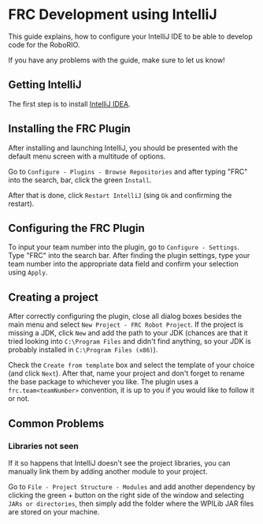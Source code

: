 # FRC Development using IntelliJ

This guide explains, how to configure your IntelliJ IDE to be able to develop code for the RoboRIO.

If you have any problems with the guide, make sure to let us know!

## Getting IntelliJ
The first step is to install [IntelliJ IDEA](https://www.jetbrains.com/idea/).

## Installing the FRC Plugin

After installing and launching IntelliJ, you should be presented with the default menu screen with a multitude of options.

Go to `Configure - Plugins - Browse Repositories` and after typing "FRC" into the search, bar, click the green `Install`.

After that is done, click `Restart IntelliJ` (sing `Ok` and confirming the restart).

## Configuring the FRC Plugin

To input your team number into the plugin, go to `Configure - Settings`. Type "FRC" into the search bar. After finding the plugin settings, type your team number into the appropriate data field and confirm your selection using `Apply`.


## Creating a project

After correctly configuring the plugin, close all dialog boxes besides the main menu and select `New Project - FRC Robot Project`. If the project is missing a JDK, click `New` and add the path to your JDK (chances are that it tried looking into `C:\Program Files` and didn't find anything, so your JDK is probably installed in `C:\Program Files (x86)`).

Check the `Create from template` box and select the template of your choice (and click `Next`). After that, name your project and don't forget to rename the base package to whichever you like. The plugin uses a `frc.team<teamNumber>` convention, it is up to you if you would like to follow it or not.


## Common Problems

### Libraries not seen
If it so happens that IntelliJ doesn't see the project libraries, you can manually link them by adding another module to your project.

Go to `File - Project Structure - Modules` and add another dependency by clicking the green + button on the right side of the window and selecting `JARs or directories`, then simply add the folder where the WPILib JAR files are stored on your machine. 